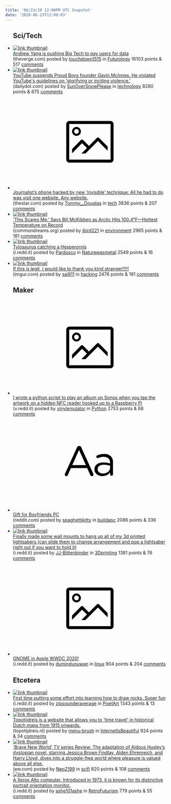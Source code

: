 ```yaml
---
title: '06/23/20 12:00PM UTC Snapshot'
date: '2020-06-23T12:00:03'
---
```

<ul>
<h2>Sci/Tech</h2>

<li><a href='https://www.theverge.com/2020/6/22/21298919/andrew-yang-big-tech-data-dividend-project-facebook-google-ubi'><img src='https://a.thumbs.redditmedia.com/C0IdZdH6oVGqy8ZmXxbisWe9mTnTmm_fbKGvDxrGwf8.jpg' alt='link thumbnail'></a><div><div class='linkTitle'><a href='https://www.theverge.com/2020/6/22/21298919/andrew-yang-big-tech-data-dividend-project-facebook-google-ubi'>Andrew Yang is pushing Big Tech to pay users for data</a></div>(theverge.com) posted by <a href='https://www.reddit.com/user/touchdown1515'>touchdown1515</a> in <a href='https://www.reddit.com/r/Futurology'>Futurology</a> 16103 points & 517 <a href='https://www.reddit.com/r/Futurology/comments/hdwh1r/andrew_yang_is_pushing_big_tech_to_pay_users_for/'>comments</a></div></li>

<li><a href='https://www.dailydot.com/unclick/gavin-mcinnes-suspended-youtube-violence/?amp'><img src='https://b.thumbs.redditmedia.com/jElTahCtB6FpYDBWwN5i8IytdWcWjhSv1mJuBcBm0Ys.jpg' alt='link thumbnail'></a><div><div class='linkTitle'><a href='https://www.dailydot.com/unclick/gavin-mcinnes-suspended-youtube-violence/?amp'>YouTube suspends Proud Boys founder Gavin McInnes. He violated YouTube's guidelines on 'glorifying or inciting violence.'</a></div>(dailydot.com) posted by <a href='https://www.reddit.com/user/SunOverSnowPlease'>SunOverSnowPlease</a> in <a href='https://www.reddit.com/r/technology'>technology</a> 8280 points & 675 <a href='https://www.reddit.com/r/technology/comments/he2sod/youtube_suspends_proud_boys_founder_gavin_mcinnes/'>comments</a></div></li>

<li><a href='https://www.thestar.com/news/canada/2020/06/21/journalists-phone-hacked-by-new-invisible-technique-all-he-had-to-do-was-visit-one-website-any-website.html'><svg version='1.1' viewBox='-34 -14 104 64' preserveAspectRatio='xMidYMid meet' xmlns='http://www.w3.org/2000/svg' xmlns:xlink='http://www.w3.org/1999/xlink'>
    <title>link thumbnail</title>
    <path d='M32,4H4A2,2,0,0,0,2,6V30a2,2,0,0,0,2,2H32a2,2,0,0,0,2-2V6A2,2,0,0,0,32,4ZM4,30V6H32V30Z'></path>
    <path d='M8.92,14a3,3,0,1,0-3-3A3,3,0,0,0,8.92,14Zm0-4.6A1.6,1.6,0,1,1,7.33,11,1.6,1.6,0,0,1,8.92,9.41Z'></path>
    <path d='M22.78,15.37l-5.4,5.4-4-4a1,1,0,0,0-1.41,0L5.92,22.9v2.83l6.79-6.79L16,22.18l-3.75,3.75H15l8.45-8.45L30,24V21.18l-5.81-5.81A1,1,0,0,0,22.78,15.37Z'></path>
    </svg></a><div><div class='linkTitle'><a href='https://www.thestar.com/news/canada/2020/06/21/journalists-phone-hacked-by-new-invisible-technique-all-he-had-to-do-was-visit-one-website-any-website.html'>Journalist’s phone hacked by new ‘invisible’ technique: All he had to do was visit one website. Any website.</a></div>(thestar.com) posted by <a href='https://www.reddit.com/user/Tommy__Douglas'>Tommy__Douglas</a> in <a href='https://www.reddit.com/r/tech'>tech</a> 3836 points & 207 <a href='https://www.reddit.com/r/tech/comments/hdrctd/journalists_phone_hacked_by_new_invisible/'>comments</a></div></li>

<li><a href='https://www.commondreams.org/news/2020/06/22/scares-me-says-bill-mckibben-arctic-hits-1004degf-hottest-temperature-record'><img src='https://a.thumbs.redditmedia.com/Ux7_yA-gptllY6vXCKFlo8nwGb88GoYBzvIaiUgxKq8.jpg' alt='link thumbnail'></a><div><div class='linkTitle'><a href='https://www.commondreams.org/news/2020/06/22/scares-me-says-bill-mckibben-arctic-hits-1004degf-hottest-temperature-record'>'This Scares Me,' Says Bill McKibben as Arctic Hits 100.4°F—Hottest Temperature on Record</a></div>(commondreams.org) posted by <a href='https://www.reddit.com/user/jbird221'>jbird221</a> in <a href='https://www.reddit.com/r/environment'>environment</a> 2965 points & 181 <a href='https://www.reddit.com/r/environment/comments/hdxfbl/this_scares_me_says_bill_mckibben_as_arctic_hits/'>comments</a></div></li>

<li><a href='https://i.redd.it/5ft2b7q9dg651.jpg'><img src='https://b.thumbs.redditmedia.com/Zv_ydWzPSlv4zVh-votqeyIex4fZGbfqP-BY9_Kc8Sg.jpg' alt='link thumbnail'></a><div><div class='linkTitle'><a href='https://i.redd.it/5ft2b7q9dg651.jpg'>Tylosaurus catching a Hesperornis</a></div>(i.redd.it) posted by <a href='https://www.reddit.com/user/Pardusco'>Pardusco</a> in <a href='https://www.reddit.com/r/Naturewasmetal'>Naturewasmetal</a> 2549 points & 16 <a href='https://www.reddit.com/r/Naturewasmetal/comments/hdr7fe/tylosaurus_catching_a_hesperornis/'>comments</a></div></li>

<li><a href='https://imgur.com/HOzWAdN'><img src='https://b.thumbs.redditmedia.com/pEoiyjb5uG-ria9UhcE8jL172obGf8GRsZSyeQ2dx1I.jpg' alt='link thumbnail'></a><div><div class='linkTitle'><a href='https://imgur.com/HOzWAdN'>If this is legit, I would like to thank you kind stranger!!!!!</a></div>(imgur.com) posted by <a href='https://www.reddit.com/user/sai911'>sai911</a> in <a href='https://www.reddit.com/r/hacking'>hacking</a> 2476 points & 161 <a href='https://www.reddit.com/r/hacking/comments/hdvh0q/if_this_is_legit_i_would_like_to_thank_you_kind/'>comments</a></div></li>

<h2>Maker</h2>

<li><a href='https://v.redd.it/cwfn6l5xui651'><svg version='1.1' viewBox='-34 -14 104 64' preserveAspectRatio='xMidYMid meet' xmlns='http://www.w3.org/2000/svg' xmlns:xlink='http://www.w3.org/1999/xlink'>
    <title>link thumbnail</title>
    <path d='M32,4H4A2,2,0,0,0,2,6V30a2,2,0,0,0,2,2H32a2,2,0,0,0,2-2V6A2,2,0,0,0,32,4ZM4,30V6H32V30Z'></path>
    <path d='M8.92,14a3,3,0,1,0-3-3A3,3,0,0,0,8.92,14Zm0-4.6A1.6,1.6,0,1,1,7.33,11,1.6,1.6,0,0,1,8.92,9.41Z'></path>
    <path d='M22.78,15.37l-5.4,5.4-4-4a1,1,0,0,0-1.41,0L5.92,22.9v2.83l6.79-6.79L16,22.18l-3.75,3.75H15l8.45-8.45L30,24V21.18l-5.81-5.81A1,1,0,0,0,22.78,15.37Z'></path>
    </svg></a><div><div class='linkTitle'><a href='https://v.redd.it/cwfn6l5xui651'>I wrote a python script to play an album on Sonos when you tap the artwork on a hidden NFC reader hooked up to a Raspberry Pi</a></div>(v.redd.it) posted by <a href='https://www.reddit.com/user/vinylemulator'>vinylemulator</a> in <a href='https://www.reddit.com/r/Python'>Python</a> 2753 points & 68 <a href='https://www.reddit.com/r/Python/comments/he081v/i_wrote_a_python_script_to_play_an_album_on_sonos/'>comments</a></div></li>

<li><a href='https://www.reddit.com/r/buildapc/comments/hdt53e/gift_for_boyfriends_pc/'><svg version='1.1' viewBox='-34 -12 104 64' preserveAspectRatio='xMidYMid slice' xmlns='http://www.w3.org/2000/svg' xmlns:xlink='http://www.w3.org/1999/xlink'>
    <title>text link thumbnail</title>
    <path d='M12.19,8.84a1.45,1.45,0,0,0-1.4-1h-.12a1.46,1.46,0,0,0-1.42,1L1.14,26.56a1.29,1.29,0,0,0-.14.59,1,1,0,0,0,1,1,1.12,1.12,0,0,0,1.08-.77l2.08-4.65h11l2.08,4.59a1.24,1.24,0,0,0,1.12.83,1.08,1.08,0,0,0,1.08-1.08,1.64,1.64,0,0,0-.14-.57ZM6.08,20.71l4.59-10.22,4.6,10.22Z'>
    </path>
    <path d='M32.24,14.78A6.35,6.35,0,0,0,27.6,13.2a11.36,11.36,0,0,0-4.7,1,1,1,0,0,0-.58.89,1,1,0,0,0,.94.92,1.23,1.23,0,0,0,.39-.08,8.87,8.87,0,0,1,3.72-.81c2.7,0,4.28,1.33,4.28,3.92v.5a15.29,15.29,0,0,0-4.42-.61c-3.64,0-6.14,1.61-6.14,4.64v.05c0,2.95,2.7,4.48,5.37,4.48a6.29,6.29,0,0,0,5.19-2.48V26.9a1,1,0,0,0,1,1,1,1,0,0,0,1-1.06V19A5.71,5.71,0,0,0,32.24,14.78Zm-.56,7.7c0,2.28-2.17,3.89-4.81,3.89-1.94,0-3.61-1.06-3.61-2.86v-.06c0-1.8,1.5-3,4.2-3a15.2,15.2,0,0,1,4.22.61Z'>
    </path>
    </svg></a><div><div class='linkTitle'><a href='https://www.reddit.com/r/buildapc/comments/hdt53e/gift_for_boyfriends_pc/'>Gift for Boyfriends PC</a></div>(reddit.com) posted by <a href='https://www.reddit.com/user/spaghettikitty'>spaghettikitty</a> in <a href='https://www.reddit.com/r/buildapc'>buildapc</a> 2086 points & 336 <a href='https://www.reddit.com/r/buildapc/comments/hdt53e/gift_for_boyfriends_pc/'>comments</a></div></li>

<li><a href='https://i.redd.it/fvh8i33zjk651.jpg'><img src='https://b.thumbs.redditmedia.com/T31IeTf5lKy8dLKDFrTzcLTeTE64KapP9tvkoy03xKY.jpg' alt='link thumbnail'></a><div><div class='linkTitle'><a href='https://i.redd.it/fvh8i33zjk651.jpg'>Finally made some wall mounts to hang up all of my 3d printed lightsabers (can slide them to change arrangement and pop a lightsaber right out if you want to hold it)</a></div>(i.redd.it) posted by <a href='https://www.reddit.com/user/JJ-Bittenbinder'>JJ-Bittenbinder</a> in <a href='https://www.reddit.com/r/3Dprinting'>3Dprinting</a> 1381 points & 76 <a href='https://www.reddit.com/r/3Dprinting/comments/he5zi9/finally_made_some_wall_mounts_to_hang_up_all_of/'>comments</a></div></li>

<li><a href='https://i.redd.it/l9emiwsddi651.png'><svg version='1.1' viewBox='-34 -14 104 64' preserveAspectRatio='xMidYMid meet' xmlns='http://www.w3.org/2000/svg' xmlns:xlink='http://www.w3.org/1999/xlink'>
    <title>link thumbnail</title>
    <path d='M32,4H4A2,2,0,0,0,2,6V30a2,2,0,0,0,2,2H32a2,2,0,0,0,2-2V6A2,2,0,0,0,32,4ZM4,30V6H32V30Z'></path>
    <path d='M8.92,14a3,3,0,1,0-3-3A3,3,0,0,0,8.92,14Zm0-4.6A1.6,1.6,0,1,1,7.33,11,1.6,1.6,0,0,1,8.92,9.41Z'></path>
    <path d='M22.78,15.37l-5.4,5.4-4-4a1,1,0,0,0-1.41,0L5.92,22.9v2.83l6.79-6.79L16,22.18l-3.75,3.75H15l8.45-8.45L30,24V21.18l-5.81-5.81A1,1,0,0,0,22.78,15.37Z'></path>
    </svg></a><div><div class='linkTitle'><a href='https://i.redd.it/l9emiwsddi651.png'>GNOME in Apple WWDC 2020!</a></div>(i.redd.it) posted by <a href='https://www.reddit.com/user/dumindunuwan'>dumindunuwan</a> in <a href='https://www.reddit.com/r/linux'>linux</a> 904 points & 204 <a href='https://www.reddit.com/r/linux/comments/hdydrv/gnome_in_apple_wwdc_2020/'>comments</a></div></li>

<h2>Etcetera</h2>

<li><a href='https://i.redd.it/cjl0eqok8k651.png'><img src='https://b.thumbs.redditmedia.com/_ofIh0SOGuLfF_vWocMwsstyh-iCsSmXwoz9gFHiaVw.jpg' alt='link thumbnail'></a><div><div class='linkTitle'><a href='https://i.redd.it/cjl0eqok8k651.png'>First time putting some effort into learning how to draw rocks. Super fun</a></div>(i.redd.it) posted by <a href='https://www.reddit.com/user/zipsounderaverage'>zipsounderaverage</a> in <a href='https://www.reddit.com/r/PixelArt'>PixelArt</a> 1343 points & 13 <a href='https://www.reddit.com/r/PixelArt/comments/he4zdg/first_time_putting_some_effort_into_learning_how/'>comments</a></div></li>

<li><a href='https://www.topotijdreis.nl/'><img src='https://b.thumbs.redditmedia.com/ZzBtJvb1L2AO-9O8Qq6Mjf3gsmsVxdRnvrgAVexSwYQ.jpg' alt='link thumbnail'></a><div><div class='linkTitle'><a href='https://www.topotijdreis.nl/'>Topotijdreis is a website that allows you to 'time travel' in historical Dutch maps from 1915 onwards.</a></div>(topotijdreis.nl) posted by <a href='https://www.reddit.com/user/menu-brush'>menu-brush</a> in <a href='https://www.reddit.com/r/InternetIsBeautiful'>InternetIsBeautiful</a> 924 points & 34 <a href='https://www.reddit.com/r/InternetIsBeautiful/comments/he1i8u/topotijdreis_is_a_website_that_allows_you_to_time/'>comments</a></div></li>

<li><a href='https://ew.com/tv/peacock-brave-new-world-preview/'><img src='https://b.thumbs.redditmedia.com/LMphrDeMFObaOQMXh2_pVZI9qTGfdSNazyXr43mekOs.jpg' alt='link thumbnail'></a><div><div class='linkTitle'><a href='https://ew.com/tv/peacock-brave-new-world-preview/'>'Brave New World' TV series Review: The adaptation of Aldous Huxley’s dystopian novel, starring Jessica Brown Findlay, Alden Ehrenreich, and Harry Lloyd, dives into a struggle-free world where pleasure is valued above all else.</a></div>(ew.com) posted by <a href='https://www.reddit.com/user/Neo2199'>Neo2199</a> in <a href='https://www.reddit.com/r/scifi'>scifi</a> 820 points & 108 <a href='https://www.reddit.com/r/scifi/comments/hdwnqt/brave_new_world_tv_series_review_the_adaptation/'>comments</a></div></li>

<li><a href='https://i.redd.it/zqvg0qs39k651.jpg'><img src='https://b.thumbs.redditmedia.com/s1yaBfFhxaqJkbPrGWroD1Z0GZ7FkB1DFDUmKgK61ak.jpg' alt='link thumbnail'></a><div><div class='linkTitle'><a href='https://i.redd.it/zqvg0qs39k651.jpg'>A Xerox Alto computer. Introduced in 1973, it is known for its distinctive portrait orientation monitor.</a></div>(i.redd.it) posted by <a href='https://www.reddit.com/user/ashe101ashe'>ashe101ashe</a> in <a href='https://www.reddit.com/r/RetroFuturism'>RetroFuturism</a> 779 points & 55 <a href='https://www.reddit.com/r/RetroFuturism/comments/he516n/a_xerox_alto_computer_introduced_in_1973_it_is/'>comments</a></div></li>

</ul>
